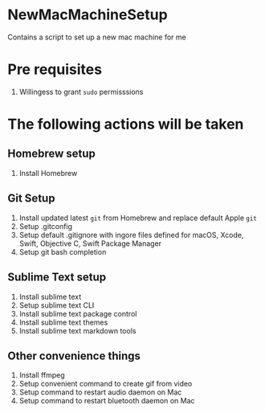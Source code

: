 # NewMacMachineSetup
Contains a script to set up a new mac machine for me

# Pre requisites
1. Willingess to grant `sudo` permisssions

# The following actions will be taken
## Homebrew setup
1. Install Homebrew

## Git Setup
1. Install updated latest `git` from Homebrew and replace default Apple `git`
1. Setup .gitconfig
1. Setup default .gitignore with ingore files defined for macOS, Xcode, Swift, Objective C, Swift Package Manager
1. Setup git bash completion

## Sublime Text setup
1. Install sublime text
1. Setup sublime text CLI
1. Install sublime text package control
1. Install sublime text themes
1. Install sublime text markdown tools

## Other convenience things
1. Install ffmpeg
1. Setup convenient command to create gif from video
1. Setup command to restart audio daemon on Mac
1. Setup command to restart bluetooth daemon on Mac

